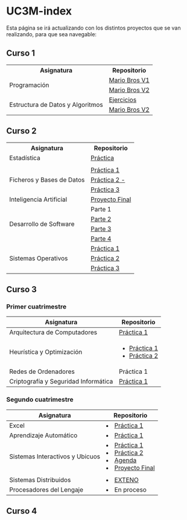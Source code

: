 # UC3M-index

Esta página se irá actualizando con los distintos proyectos que se van realizando, para que sea navegable:

## Curso 1

<html>
 <medium>
 <table>
  <tr><th>Asignatura</th><th>Repositorio</th></tr>
  
  <tr><td rowspan="2">Programación</td>
      <td> <a href="https://github.com/100472175/MARIOBROS"> Mario Bros V1</td>
  </tr>
  <tr><td><a href="https://github.com/100472175/PyxelMarioBros"> Mario Bros V2</td>
  </tr>
  <tr><td rowspan="2">Estructura de Datos y Algoritmos</td>
      <td><a href="https://github.com/100472175/EDA"> Ejercicios </a></td>
    </tr>
    <tr><td><a href="https://github.com/100472175/FINAL_EDA"> Mario Bros V2</td>
    </tr>
  </table>
  </medium>
</html>

## Curso 2

<html>
<table>
<tr><th>Asignatura</th><th>Repositorio</th></tr>
 <tr><td> Estadística</td> <td><a href="https://github.com/100472175/Statistics">Práctica</a></tr>
 <tr><td><td></tr>

<td rowspan="3">Ficheros y Bases de Datos</td>
        <td><a href="">Práctica 1</a></td>
    </tr>
    <tr>
        <td><a href="">Práctica 2 - </a></td>
    </tr>
    <tr>
        <td><a href="">Práctica 3</a></td>
    </tr>

<tr>
<td> Inteligencia Artificial</td>
<td><a href="https://github.com/100472175/IA_final_project">Proyecto Final</a></td>
</tr>

<tr>
<td rowspan="4">Desarrollo de Software</td>
<td>Parte 1</td>
</tr>
<tr>
<td><a href="https://github.com/100472175/G89.2023.T20.EG2">Parte 2</a></td>
</tr>
<tr>
<td><a href="https://github.com/100472175/G89.2023.T20.EG3">Parte 3</a></td>
</tr>
<tr>
<td><a href="https://github.com/100472175/G89.2023.T20.EG4">Parte 4</a></td>
</tr>

<tr>
<td rowspan="3">Sistemas Operativos</td>
<td><a href="https://github.com/100472175/OperatingSystemsLab1">Práctica 1</a></td>
</tr>
<tr>
<td><a href="https://github.com/100472175/OperatingSystemsLab2">Práctica 2</a></td>
</tr>
<tr>
<td><a href="https://github.com/100472175/OperatingSystemsLab3">Práctica 3</a></td>
</tr>

</table>
</html>

## Curso 3

### Primer cuatrimestre

| Asignatura                           | Repositorio                                                                                                             |
| ------------------------------------ | ----------------------------------------------------------------------------------------------------------------------- |
| Arquitectura de Computadores         | [Práctica 1](https://github.com/100472175/AC_Lab1)                                                                      |
| Heurística y Optimización            | <ul><li> [Práctica 1](https://github.com/100472175/HEU-LAB01) <li> [Práctica 2](https://github.com/100472175/HEU-LAB02) |
| Redes de Ordenadores                 | Práctica 1                                                                                                              |
| Criptografía y Seguridad Informática | [Práctica 1](https://github.com/100472175/criptografia-lab)                                                             |

### Segundo cuatrimestre

| Asignatura                      | Repositorio                                                                                                                                                                                                                      |
| ------------------------------- | -------------------------------------------------------------------------------------------------------------------------------------------------------------------------------------------------------------------------------- |
| Excel                           | <li>[Práctica 1]()                                                                                                                                                                                                               |
| Aprendizaje Automático          | <li> [Práctica 1](https://github.com/100472175/ML-82-17)                                                                                                                                                                         |
| Sistemas Interactivos y Ubicuos | <li>[Práctica 1](https://github.com/100472175/SIU-lab) <li> [Práctica 2](https://github.com/100472175/SIU-Lab2) <li> [Agenda](https://github.com/100472175/Agenda) <li> [Proyecto Final](https://github.com/100472175/SIU_final) |
|                                 |
| Sistemas Distribuidos           | <li>[EXTENO](https://github.com/acaldero/uc3m_sd)                                                                                                                                                                                |
| Procesadores del Lengaje        | <li> En proceso                                                                                                                                                                                                                  |

## Curso 4
